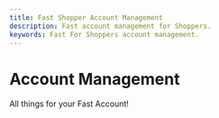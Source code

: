 ```yaml
---
title: Fast Shopper Account Management
description: Fast account management for Shoppers.
keywords: Fast For Shoppers account management.
---
```


# Account Management

All things for your Fast Account!
